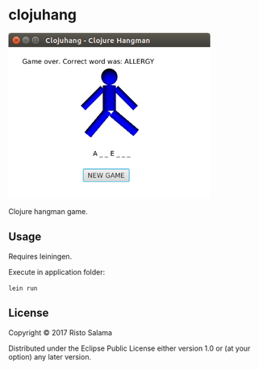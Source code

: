 # clojuhang

![Image of the game](https://github.com/Humakt83/clojuhang/blob/master/Hangman.png)

Clojure hangman game.

## Usage

Requires leiningen.

Execute in application folder:

`lein run`

## License

Copyright © 2017 Risto Salama

Distributed under the Eclipse Public License either version 1.0 or (at
your option) any later version.
